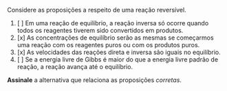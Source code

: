 Considere as proposições a respeito de uma reação reversível.

1. [ ] Em uma reação de equilíbrio, a reação inversa só ocorre quando todos os reagentes tiverem sido convertidos em produtos.
2. [x] As concentrações de equilíbrio serão as mesmas se começarmos uma reação com os reagentes puros ou com os produtos puros.
3. [x] As velocidades das reações direta e inversa são iguais no equilíbrio.
4. [ ] Se a energia livre de Gibbs é maior do que a energia livre padrão de reação, a reação avança até o equilíbrio.

**Assinale** a alternativa que relaciona as proposições *corretas*.
